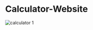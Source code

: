 # Calculator-Website

![calculator 1](https://user-images.githubusercontent.com/97787178/156941977-d67ec4da-7028-41eb-9ddd-caa41dfe487c.png)
